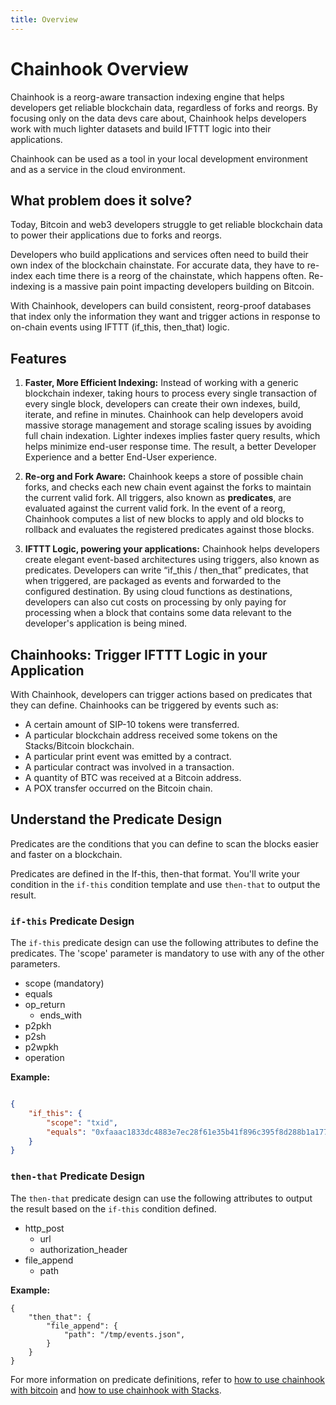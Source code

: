 ```yaml
---
title: Overview
---
```


# Chainhook Overview

Chainhook is a reorg-aware transaction indexing engine that helps developers get reliable blockchain data, regardless of forks and reorgs. By focusing only on the data devs care about, Chainhook helps developers work with much lighter datasets and build IFTTT logic into their applications.

Chainhook can be used as a tool in your local development environment and as a service in the cloud environment.

## What problem does it solve?

Today, Bitcoin and web3 developers struggle to get reliable blockchain data to power their applications due to forks and reorgs. 

Developers who build applications and services often need to build their own index of the blockchain chainstate. For accurate data, they have to re-index each time there is a reorg of the chainstate, which happens often. Re-indexing is a massive pain point impacting developers building on Bitcoin. 

With Chainhook, developers can build consistent, reorg-proof databases that index only the information they want and trigger actions in response to on-chain events using IFTTT (if_this, then_that) logic.

## Features

1. **Faster, More Efficient Indexing:** Instead of working with a generic blockchain indexer, taking hours to process every single transaction of every single block, developers can create their own indexes, build, iterate, and refine in minutes. Chainhook can help developers avoid massive storage management and storage scaling issues by avoiding full chain indexation. Lighter indexes implies faster query results, which helps minimize end-user response time. The result, a better Developer Experience and a better End-User experience.

2. **Re-org and Fork Aware:** Chainhook keeps a store of possible chain forks, and checks each new chain event against the forks to maintain the current valid fork. All triggers, also known as **predicates**, are evaluated against the current valid fork. In the event of a reorg, Chainhook computes a list of new blocks to apply and old blocks to rollback and evaluates the registered predicates against those blocks.

3. **IFTTT Logic, powering your applications:** Chainhook helps developers create elegant event-based architectures using triggers, also known as predicates. Developers can write “if_this / then_that” predicates, that when triggered, are packaged as events and forwarded to the configured destination. By using cloud functions as destinations, developers can also cut costs on processing by only paying for processing when a block that contains some data relevant to the developer's application is being mined.

## Chainhooks: Trigger IFTTT Logic in your Application

With Chainhook, developers can trigger actions based on predicates that they can define. Chainhooks can be triggered by events such as:

- A certain amount of SIP-10 tokens were transferred.
- A particular blockchain address received some tokens on the Stacks/Bitcoin blockchain.
- A particular print event was emitted by a contract.
- A particular contract was involved in a transaction.
- A quantity of BTC was received at a Bitcoin address.
- A POX transfer occurred on the Bitcoin chain.

## Understand the Predicate Design

Predicates are the conditions that you can define to scan the blocks easier and faster on a blockchain.

Predicates are defined in the If-this, then-that format. You'll write your condition in the `if-this` condition template and use `then-that` to output the result.

### `if-this` Predicate Design

The `if-this` predicate design can use the following attributes to define the predicates. The 'scope' parameter is mandatory to use with any of the other parameters.

- scope (mandatory)
- equals
- op_return
  - ends_with
- p2pkh
- p2sh
- p2wpkh
- operation

**Example:**

```json

{
    "if_this": {
        "scope": "txid",
        "equals": "0xfaaac1833dc4883e7ec28f61e35b41f896c395f8d288b1a177155de2abd6052f"
    }
}
```

### `then-that` Predicate Design

The `then-that` predicate design can use the following attributes to output the result based on the `if-this` condition defined.

- http_post
  - url
  - authorization_header
- file_append
  - path

**Example:**

```jsonc
{
    "then_that": {
        "file_append": {
            "path": "/tmp/events.json",
        }
    }
}
```

For more information on predicate definitions, refer to [how to use chainhook with bitcoin](./how-to-guides/how-to-use-chainhook-with-bitcoin.md) and [how to use chainhook with Stacks](./how-to-guides/how-to-use-chainhook-with-stacks.md).
